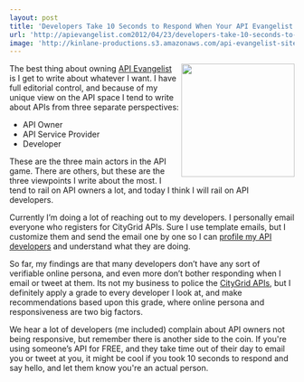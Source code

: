```yaml
---
layout: post
title: 'Developers Take 10 Seconds to Respond When Your API Evangelist Reaches Out'
url: 'http://apievangelist.com2012/04/23/developers-take-10-seconds-to-respond-when-your-api-evangelist-reaches-out/'
image: 'http://kinlane-productions.s3.amazonaws.com/api-evangelist-site/blog/reaching_out.jpg'
---
```



<p>
     <img src="http://kinlane-productions.s3.amazonaws.com/api-evangelist/reaching_out.jpg"  width="200" align="right" />
</p>
<p>
     The best thing about owning <a title="API Evangelist" href="http://apievangelist.com">API Evangelist</a> is I get to write about whatever I want. I have full editorial control, and because of my unique view on the API space I tend to write about APIs from three separate perspectives:
</p>
<ul >
     <li>API Owner
     </li>
     <li>API Service Provider
     </li>
     <li>Developer
     </li>
</ul>
<p>
     These are the three main actors in the API game. There are others, but these are the three viewpoints I write about the most. I tend to rail on API owners a lot, and today I think I will rail on API developers.
</p>
<p>
     Currently I’m doing a lot of reaching out to my developers. I personally email everyone who registers for CityGrid APIs. Sure I use template emails, but I customize them and send the email one by one so I can <a title="profile my API developers" href="/2012/04/17/profiling-api-developers/index.php">profile my API developers</a> and understand what they are doing.
</p>
<p>
     So far, my findings are that many developers don’t have any sort of verifiable online persona, and even more don’t bother responding when I email or tweet at them. Its not my business to police the <a title="CityGrid APIs" href="http://www.citygridmedia.com/developer/">CityGrid APIs</a>, but I definitely apply a grade to every developer I look at, and make recommendations based upon this grade, where online persona and responsiveness are two big factors.
</p>
<p>
     We hear a lot of developers (me included) complain about API owners not being responsive, but remember there is another side to the coin. If you're using someone’s API for FREE, and they take time out of their day to email you or tweet at you, it might be cool if you took 10 seconds to respond and say hello, and let them know you're an actual person.
</p>
